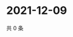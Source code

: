 # 2021-12-09

共 0 条

<!-- BEGIN WEIBO -->
<!-- 最后更新时间 Thu Dec 09 2021 21:22:19 GMT+0800 (China Standard Time) -->

<!-- END WEIBO -->
